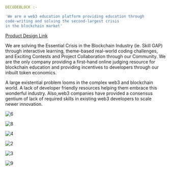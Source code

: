 ``` yaml

DECODEBLOCK :-

'We are a web3 education platform providing education through
code-writing and solving the second-largest crisis
in the blockchain market'

```
[Product Design Link](https://www.figma.com/file/2v1kc6Db6hmfN7s9YB2EoS/Hackathon-DCB?type=design&node-id=0%3A1&mode=design&t=vAarZZFI7rmlyBPx-1)

We are solving the Essential Crisis in the Blockchain Industry (ie. Skill GAP) through interactive learning, theme-based real-world coding challenges, and Exciting Contests and Project Collaboration through our Community. We are the only company providing a first-hand online judging resource for blockchain education and providing incentives to developers through our inbuilt token economics.

A large existential problem looms in the complex web3 and blockchain world. A lack of developer friendly resources helping them embrace this wonderful industry. Also,web3 companies have provided a consensus gentium of lack of required skills in existing web3 developers to scale newer innovation.

![6](https://github.com/rajgupta2505/Layers2_DCodeBlock/assets/96078014/7346d892-64cf-4033-a8ee-5e6fb1e16a0e)


![8](https://github.com/rajgupta2505/Layers2_DCodeBlock/assets/96078014/a56ff4cb-7062-4b2f-aff9-5706d4c4c7e0)


![4](https://github.com/rajgupta2505/Layers2_DCodeBlock/assets/96078014/5855d449-bf13-4b6f-a845-e2b5af148298)


![2](https://github.com/rajgupta2505/Layers2_DCodeBlock/assets/96078014/b7505324-ff73-4711-85b1-8c6c70f49e5d)


![3](https://github.com/rajgupta2505/Layers2_DCodeBlock/assets/96078014/1681ec57-affe-4ef8-866d-f1d27691b236)


![9](https://github.com/rajgupta2505/Layers2_DCodeBlock/assets/96078014/b213364c-77b7-4c6a-958b-da4af30eb18b)

